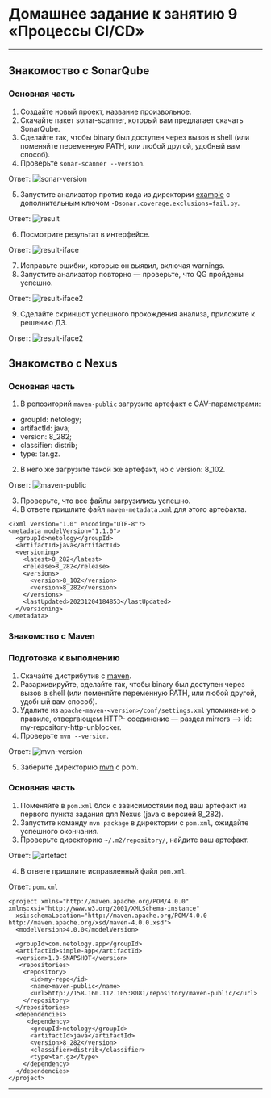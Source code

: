 # Домашнее задание к занятию 9 «Процессы CI/CD»
------

## Знакомоство с SonarQube

### Основная часть

1. Создайте новый проект, название произвольное.
2. Скачайте пакет sonar-scanner, который вам предлагает скачать SonarQube.
3. Сделайте так, чтобы binary был доступен через вызов в shell (или поменяйте переменную PATH, или любой другой, удобный вам способ).
4. Проверьте `sonar-scanner --version`.

Ответ: 
![sonar-version](https://github.com/antonmayko/devops-netology/blob/cicd-03/cicd/cicd-03/assets/sonar-scanner-version.png)

5. Запустите анализатор против кода из директории [example](./example) с дополнительным ключом `-Dsonar.coverage.exclusions=fail.py`.

Ответ: 
![result](https://github.com/antonmayko/devops-netology/blob/cicd-03/cicd/cicd-03/assets/running-sonar.png)

6. Посмотрите результат в интерфейсе.

Ответ: 
![result-iface](https://github.com/antonmayko/devops-netology/blob/cicd-03/cicd/cicd-03/assets/result-sonar.png)

7. Исправьте ошибки, которые он выявил, включая warnings.
8. Запустите анализатор повторно — проверьте, что QG пройдены успешно.

Ответ: 
![result-iface2](https://github.com/antonmayko/devops-netology/blob/cicd-03/cicd/cicd-03/assets/result-sonar2.png)

9. Сделайте скриншот успешного прохождения анализа, приложите к решению ДЗ.

Ответ: 
![result-iface2](https://github.com/antonmayko/devops-netology/blob/cicd-03/cicd/cicd-03/assets/result-sonar2.png)

## Знакомство с Nexus

### Основная часть

1. В репозиторий `maven-public` загрузите артефакт с GAV-параметрами:

 *    groupId: netology;
 *    artifactId: java;
 *    version: 8_282;
 *    classifier: distrib;
 *    type: tar.gz.
   
2. В него же загрузите такой же артефакт, но с version: 8_102.

Ответ: 
![maven-public](https://github.com/antonmayko/devops-netology/blob/cicd-03/cicd/cicd-03/assets/maven-public.png)

3. Проверьте, что все файлы загрузились успешно.
4. В ответе пришлите файл `maven-metadata.xml` для этого артефакта.

```commandline
<?xml version="1.0" encoding="UTF-8"?>
<metadata modelVersion="1.1.0">
  <groupId>netology</groupId>
  <artifactId>java</artifactId>
  <versioning>
    <latest>8_282</latest>
    <release>8_282</release>
    <versions>
      <version>8_102</version>
      <version>8_282</version>
    </versions>
    <lastUpdated>20231204184853</lastUpdated>
  </versioning>
</metadata>
```

### Знакомство с Maven

### Подготовка к выполнению

1. Скачайте дистрибутив с [maven](https://maven.apache.org/download.cgi).
2. Разархивируйте, сделайте так, чтобы binary был доступен через вызов в shell (или поменяйте переменную PATH, или любой другой, удобный вам способ).
3. Удалите из `apache-maven-<version>/conf/settings.xml` упоминание о правиле, отвергающем HTTP- соединение — раздел mirrors —> id: my-repository-http-unblocker.
4. Проверьте `mvn --version`.

Ответ: 
![mvn-version](https://github.com/antonmayko/devops-netology/blob/cicd-03/cicd/cicd-03/assets/mvn-version.png)

5. Заберите директорию [mvn](./mvn) с pom.

### Основная часть

1. Поменяйте в `pom.xml` блок с зависимостями под ваш артефакт из первого пункта задания для Nexus (java с версией 8_282).
2. Запустите команду `mvn package` в директории с `pom.xml`, ожидайте успешного окончания.
3. Проверьте директорию `~/.m2/repository/`, найдите ваш артефакт.

Ответ: 
![artefact](https://github.com/antonmayko/devops-netology/blob/cicd-03/cicd/cicd-03/assets/artefact.png)

4. В ответе пришлите исправленный файл `pom.xml`.

Ответ: `pom.xml`
```commandline
<project xmlns="http://maven.apache.org/POM/4.0.0" xmlns:xsi="http://www.w3.org/2001/XMLSchema-instance"
  xsi:schemaLocation="http://maven.apache.org/POM/4.0.0 http://maven.apache.org/xsd/maven-4.0.0.xsd">
  <modelVersion>4.0.0</modelVersion>
 
  <groupId>com.netology.app</groupId>
  <artifactId>simple-app</artifactId>
  <version>1.0-SNAPSHOT</version>
   <repositories>
    <repository>
      <id>my-repo</id>
      <name>maven-public</name>
      <url>http://158.160.112.105:8081/repository/maven-public/</url>
    </repository>
  </repositories>
  <dependencies>
     <dependency>
      <groupId>netology</groupId>
      <artifactId>java</artifactId>
      <version>8_282</version>
      <classifier>distrib</classifier>
      <type>tar.gz</type>
    </dependency> 
  </dependencies>
</project>
```
-----